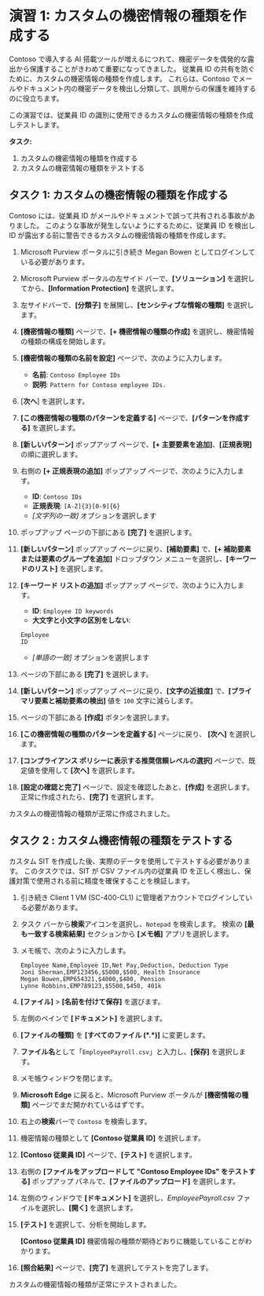 # 演習 1: カスタムの機密情報の種類を作成する

Contoso で導入する AI 搭載ツールが増えるにつれて、機密データを偶発的な露出から保護することがきわめて重要になってきました。 従業員 ID の共有を防ぐために、カスタムの機密情報の種類を作成します。 これらは、Contoso でメールやドキュメント内の機密データを検出し分類して、誤用からの保護を維持するのに役立ちます。

この演習では、従業員 ID の識別に使用できるカスタムの機密情報の種類を作成しテストします。

**タスク:**

1. カスタムの機密情報の種類を作成する
1. カスタムの機密情報の種類をテストする

## タスク 1: カスタムの機密情報の種類を作成する

Contoso には、従業員 ID がメールやドキュメントで誤って共有される事故がありました。 このような事故が発生しないようにするために、従業員 ID を検出し ID が露出する前に警告できるカスタムの機密情報の種類を作成します。

1. Microsoft Purview ポータルに引き続き Megan Bowen としてログインしている必要があります。

1. Microsoft Purview ポータルの左サイド バーで、**[ソリューション]** を選択してから、**[Information Protection]** を選択します。

1. 左サイドバーで、**[分類子]** を展開し、**[センシティブな情報の種類]** を選択します。

1. **[機密情報の種類]** ページで、**[+ 機密情報の種類の作成]** を選択し、機密情報の種類の構成を開始します。

1. **[機密情報の種類の名前を設定]** ページで、次のように入力します。

    - **名前**: `Contoso Employee IDs`
    - **説明**: `Pattern for Contoso employee IDs.`

1. [**次へ**] を選択します。

1. **[この機密情報の種類のパターンを定義する]** ページで、**[パターンを作成する]** を選択します。

1. **[新しいパターン]** ポップアップ ページで、**[+ 主要要素を追加]**、**[正規表現]** の順に選択します。

1. 右側の **[+ 正規表現の追加]** ポップアップ ページで、次のように入力します。

    - **ID**: `Contoso IDs`
    - **正規表現**: `[A-Z]{3}[0-9]{6}`
    - _[文字列の一致]_ オプションを選択します

1. ポップアップ ページの下部にある **[完了]** を選択します。

1. **[新しいパターン]** ポップアップ ページに戻り、**[補助要素]** で、**[+ 補助要素または要素のグループを追加]** ドロップダウン メニューを選択し、**[キーワードのリスト]** を選択します。

1. **[キーワード リストの追加]** ポップアップ ページで、次のように入力します。

    - **ID**: `Employee ID keywords`
    - **大文字と小文字の区別をしない**:

    ```text
    Employee
    ID
    ```

    - _[単語の一致]_ オプションを選択します

1. ページの下部にある **[完了]** を選択します。

1. **[新しいパターン]** ポップアップ ページに戻り、**[文字の近接度]** で、**[プライマリ要素と補助要素の検出]** 値を `100` 文字に減らします。

1. ページの下部にある **[作成]** ボタンを選択します。

1. **[この機密情報の種類のパターンを定義する]** ページに戻り、 **[次へ]** を選択します。

1. **[コンプライアンス ポリシーに表示する推奨信頼レベルの選択]** ページで、既定値を使用して **[次へ]** を選択します。

1. **[設定の確認と完了]** ページで、設定を確認したあと、**[作成]** を選択します。 正常に作成されたら、**[完了]** を選択します。

カスタムの機密情報の種類が正常に作成されました。

## タスク 2 : カスタム機密情報の種類をテストする

カスタム SIT を作成した後、実際のデータを使用してテストする必要があります。 このタスクでは、SIT が CSV ファイル内の従業員 ID を正しく検出し、保護対策で使用される前に精度を確保することを検証します。

1. 引き続き Client 1 VM (SC-400-CL1) に管理者アカウントでログインしている必要があります。

1. タスク バーから**検索**アイコンを選択し、`Notepad` を検索します。 検索の **[最も一致する検索結果]** セクションから **[メモ帳]** アプリを選択します。

1. メモ帳で、次のように入力します。

    ``` text
    Employee Name,Employee ID,Net Pay,Deduction, Deduction Type
    Joni Sherman,EMP123456,$5000,$500, Health Insurance
    Megan Bowen,EMP654321,$4000,$400, Pension
    Lynne Robbins,EMP789123,$5500,$450, 401k
    ```

1. **[ファイル]** > **[名前を付けて保存]** を選びます。

1. 左側のペインで **[ドキュメント]** を選択します。

1. **[ファイルの種類]** を **[すべてのファイル (\*.*)]** に変更します。

1. **ファイル名**として「`EmployeePayroll.csv`」と入力し、**[保存]** を選択します。

1. メモ帳ウィンドウを閉じます。

1. **Microsoft Edge** に戻ると、Microsoft Purview ポータルが **[機密情報の種類]** ページでまだ開かれているはずです。

1. 右上の**検索**バーで `Contoso` を検索します。

1. 機密情報の種類として **[Contoso 従業員 ID]** を選択します。

1. **[Contoso 従業員 ID]** ページで、**[テスト]** を選択します。

1. 右側の **[ファイルをアップロードして "Contoso Employee IDs" をテストする]** ポップアップ パネルで、**[ファイルのアップロード]** を選択します。

1. 左側のウィンドウで **[ドキュメント]** を選択し、_EmployeePayroll.csv_ ファイルを選択し、**[開く]** を選択します。

1. **[テスト]** を選択して、分析を開始します。

   **[Contoso 従業員 ID]** 機密情報の種類が期待どおりに機能していることがわかります。

1. **[照合結果]** ページで、**[完了]** を選択してテストを完了します。

カスタムの機密情報の種類が正常にテストされました。
